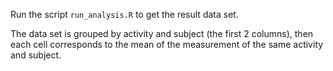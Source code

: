 Run the script `run_analysis.R` to get the result data set. 

The data set is grouped by activity and subject (the first 2 columns), then each cell corresponds to the mean of the measurement of the same activity and subject. 